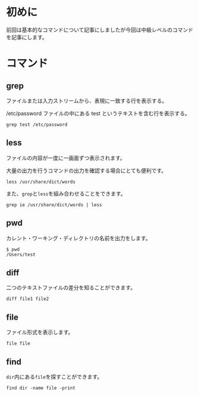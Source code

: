 <!--
title: 【Linux】中級コマンド一覧
tags: Linux,command,console
-->

# 初めに

前回は基本的なコマンドについて記事にしましたが今回は中級レベルのコマンドを記事にします。

# コマンド

## grep

ファイルまたは入力ストリームから、表現に一致する行を表示する。

/etc/password ファイルの中にある test というテキストを含む行を表示する。

```console
grep test /etc/password
```

## less

ファイルの内容が一度に一画面ずつ表示されます。

大量の出力を行うコマンドの出力を確認する場合にとても便利です。

```console
less /usr/share/dict/words
```

また、`grep`と`less`を組み合わせることをできます。

```console
grep ie /usr/share/dict/words | less
```

## pwd

カレント・ワーキング・ディレクトリの名前を出力をします。

```console
$ pwd
/Users/test
```

## diff

二つのテキストファイルの差分を知ることができます。

```console
diff file1 file2
```

## file

ファイル形式を表示します。

```console
file file
```

## find

`dir`内にある`file`を探すことができます。

```console
find dir -name file -print
```
